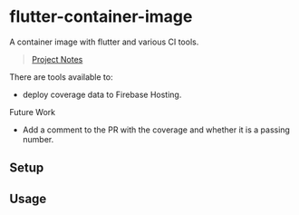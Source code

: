 # flutter-container-image

A container image with flutter and various CI tools.

> [Project Notes](https://enspyrco.notion.site/flutter-container-image-2685a4251b11427faebb5d311ae66ad8)

There are tools available to:

- deploy coverage data to Firebase Hosting.

Future Work

- Add a comment to the PR with the coverage and whether it is a passing number.

## Setup



## Usage
